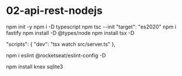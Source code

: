 # 02-api-rest-nodejs

npm init -y
npm i -D typescript
npm tsc --init
"target": "es2020"
npm i fastify
npm install -D @types/node
npm install tsx -D

"scripts": {
"dev": "tsx watch src/server.ts"
},

npm i eslint @rocketseat/eslint-config -D

npm install knex sqlite3